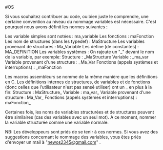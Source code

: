 #OS

Si vous souhaitez contribuer au code, ou bien juste le comprendre, une certaine convention au niveau du nommage variables est nécessaire.
C'est pourquoi nous avons définit les normes suivantes :

Les variable simples sont notées : ma_variable
Les fonctions : maFonction
Les nom de structures (dans les typedef) : MaStructure
Les variables provenant de structures : Ma_Variable
Les define (de constantes) : MA_DEFINITION
Les variables systèmes : On rajoute un "_" devant le nom de la variable, par exemple:
     Structure : _MaStructure
     Variable : _ma_var
     Variable provenant d'une structure : _Ma_Var
     Fonctions (appels systèmes et interruptions) : _maFonction

Les macros assembleurs se nomme de la même manière que les définitions en C.
Les définitions internes de structures, de variables et de fonctions (donc celles que l'utilisateur n'est pas sensé utiliser)
ont un _ en plus à la fin:
	Structure : MaStructure_
    Variable : ma_var_
    Variable provenant d'une structure : Ma_Var_
    Fonctions (appels systèmes et interruptions) : maFonction_

Certaines fois, les noms de variables structurées et de structures peuvent être similaires (cas des variables avec un seul mot). A ce moment, 
nommer la variable structurée comme une variable normale.

NB: Les développeurs sont priés de se tenir à ces normes. Si vous avez des suggestions concernant le nommage des variables, vous êtes priés
d'envoyer un mail à "newos2345@gmail.com" .
